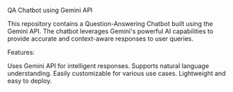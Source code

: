 QA Chatbot using Gemini API

This repository contains a Question-Answering Chatbot built using the Gemini API.
The chatbot leverages Gemini's powerful AI capabilities to provide accurate and context-aware responses to user queries.

Features:

Uses Gemini API for intelligent responses.
Supports natural language understanding.
Easily customizable for various use cases.
Lightweight and easy to deploy.
